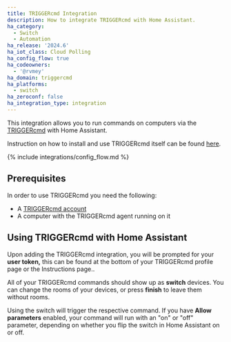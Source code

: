 ```yaml
---
title: TRIGGERcmd Integration
description: How to integrate TRIGGERcmd with Home Assistant.
ha_category:
  - Switch
  - Automation
ha_release: '2024.6'
ha_iot_class: Cloud Polling
ha_config_flow: true
ha_codeowners:
  - '@rvmey'
ha_domain: triggercmd
ha_platforms:
  - switch
ha_zeroconf: false
ha_integration_type: integration
---
```


This integration allows you to run commands on computers via the [TRIGGERcmd](https://triggercmd.com/) with Home Assistant.

Instruction on how to install and use TRIGGERcmd itself can be found [here](https://docs.triggercmd.com/#/./QuickStart).

{% include integrations/config_flow.md %}

## Prerequisites

In order to use TRIGGERcmd you need the following:

- A [TRIGGERcmd account](https://www.triggercmd.com/user/auth/signup)
- A computer with the TRIGGERcmd agent running on it

## Using TRIGGERcmd with Home Assistant

Upon adding the TRIGGERcmd integration, you will be prompted for your **user token,** this can be found at the bottom of your TRIGGERcmd profile page or the Instructions page..

All of your TRIGGERcmd commands should show up as **switch** devices. You can change the rooms of your devices, or press **finish** to leave them without rooms.

Using the switch will trigger the respective command. If you have **Allow parameters** enabled, your command will run with an "on" or "off" parameter, depending on whether you flip the switch in Home Assistant on or off.
